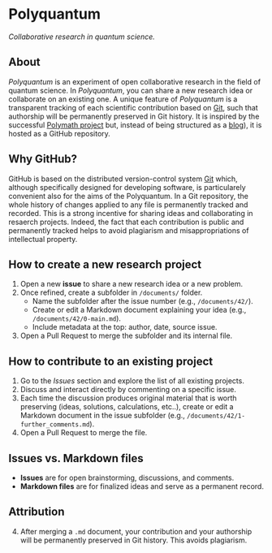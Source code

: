 # Polyquantum
_Collaborative research in quantum science._

## About
_Polyquantum_ is an experiment of open collaborative research in the field of quantum science.
In _Polyquantum_, you can share a new research idea or collaborate on an existing one. A unique feature of _Polyquantum_ is a transparent tracking of each scientific contribution based on [Git](https://en.wikipedia.org/wiki/Git), such that authorship will be permanently preserved in Git history. 
It is inspired by the successful [Polymath project](https://en.wikipedia.org/wiki/Polymath_Project) but, instead of being structured as a [blog](https://polymathprojects.org/)), it is hosted as a GitHub repository.

## Why GitHub?
GitHub is based on the distributed version-control system [Git](https://en.wikipedia.org/wiki/Git) which, although specifically designed for developing software, is particularely convenient also for the aims of the Polyquantum. In a Git repository, the whole history of changes applied to any file is permanently tracked and recorded. This is a strong incentive for sharing ideas and collaborating in resaerch projects. Indeed, the fact that each contribution is public and permanently tracked helps to avoid plagiarism and misappropriations of intellectual property.

## How to create a new research project
1. Open a new **issue** to share a new research idea or a new problem.
2. Once refined, create a subfolder in `/documents/` folder.  
   - Name the subfolder after the issue number (e.g., `/documents/42/`).
   - Create or edit a Markdown document explaining your idea (e.g., `/documents/42/0-main.md`).
   - Include metadata at the top: author, date, source issue.  
3. Open a Pull Request to merge the subfolder and its internal file.  

## How to contribute to an existing project
1. Go to the _Issues_ section and explore the list of all existing projects.
1. Discuss and interact directly by commenting on a specific issue.
2. Each time the discussion produces original material that is worth preserving (ideas, solutions, calculations, etc..), create or edit a Markdown document in the issue subfolder (e.g., `/documents/42/1-further_comments.md`).
3. Open a Pull Request to merge the file.  

## Issues vs. Markdown files
- **Issues** are for open brainstorming, discussions, and comments.  
- **Markdown files** are for finalized ideas and serve as a permanent record.

## Attribution
4. After merging a `.md` document, your contribution and your authorship will be permanently preserved in Git history. This avoids plagiarism.
